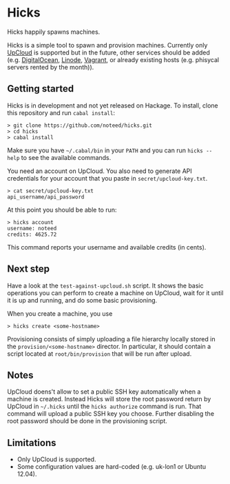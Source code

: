 # Hicks

Hicks happily spawns machines.

Hicks is a simple tool to spawn and provision machines. Currently only
[UpCloud](http://upcloud.com/) is supported but in the future, other services
should be added (e.g. [DigitalOcean](https://www.digitalocean.com/),
[Linode](https://www.linode.com/), [Vagrant](https://www.vagrantup.com/), or
already existing hosts (e.g. phisycal servers rented by the month)).

## Getting started

Hicks is in development and not yet released on Hackage. To install, clone this
repository and run `cabal install`:

    > git clone https://github.com/noteed/hicks.git
    > cd hicks
    > cabal install

Make sure you have `~/.cabal/bin` in your `PATH` and you can run `hicks --help`
to see the available commands.

You need an account on UpCloud. You also need to generate API credentials for
your account that you paste in `secret/upcloud-key.txt`.

    > cat secret/upcloud-key.txt
    api_username/api_password

At this point you should be able to run:

    > hicks account
    username: noteed
    credits: 4625.72

This command reports your username and available credits (in cents).

## Next step

Have a look at the `test-against-upcloud.sh` script. It shows the basic
operations you can perform to create a machine on UpCloud, wait for it until it
is up and running, and do some basic provisioning.

When you create a machine, you use

    > hicks create <some-hostname>

Provisioning consists of simply uploading a file hierarchy locally stored in
the `provision/<some-hostname>` director. In particular, it should contain a
script located at `root/bin/provision` that will be run after upload.

## Notes

UpCloud doens't allow to set a public SSH key automatically when a machine is
created. Instead Hicks will store the root password return by UpCloud in
`~/.hicks` until the `hicks authorize` command is run. That command will upload
a public SSH key you choose. Further disabling the root password should be done
in the provisioning script.

## Limitations

- Only UpCloud is supported.
- Some configuration values are hard-coded (e.g. uk-lon1 or Ubuntu 12.04).
